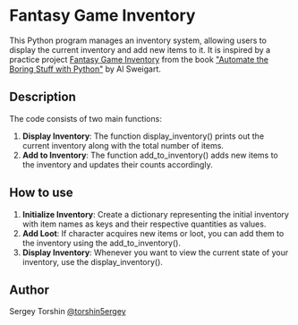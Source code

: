 # Fantasy Game Inventory

This Python program manages an inventory system, allowing users to display the current inventory and add new items to it. It is inspired by a practice project [Fantasy Game Inventory](https://automatetheboringstuff.com/2e/chapter5/#calibre_link-205) from the book ["Automate the Boring Stuff with Python"](https://automatetheboringstuff.com/) by Al Sweigart.

## Description

The code consists of two main functions:
1. **Display Inventory**: The function display_inventory() prints out the current inventory along with the total number of items.
2. **Add to Inventory**: The function add_to_inventory() adds new items to the inventory and updates their counts accordingly.

## How to use
1. **Initialize Inventory**: Create a dictionary representing the initial inventory with item names as keys and their respective quantities as values.
2. **Add Loot**: If character acquires new items or loot, you can add them to the inventory using the add_to_inventory().
3. **Display Inventory**: Whenever you want to view the current state of your inventory, use the display_inventory().

## Author 

Sergey Torshin [@torshin5ergey](https://github.com/torshin5ergey)
